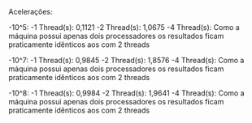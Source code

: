 Acelerações:

-10^5:
    -1 Thread(s): 0,1121
    -2 Thread(s): 1,0675
    -4 Thread(s): Como a máquina possui apenas dois processadores os resultados ficam praticamente idênticos aos com 2 threads

-10^7:
    -1 Thread(s): 0,9845
    -2 Thread(s): 1,8576
    -4 Thread(s): Como a máquina possui apenas dois processadores os resultados ficam praticamente idênticos aos com 2 threads

-10^8:
    -1 Thread(s): 0,9984
    -2 Thread(s): 1,9641
    -4 Thread(s): Como a máquina possui apenas dois processadores os resultados ficam praticamente idênticos aos com 2 threads
